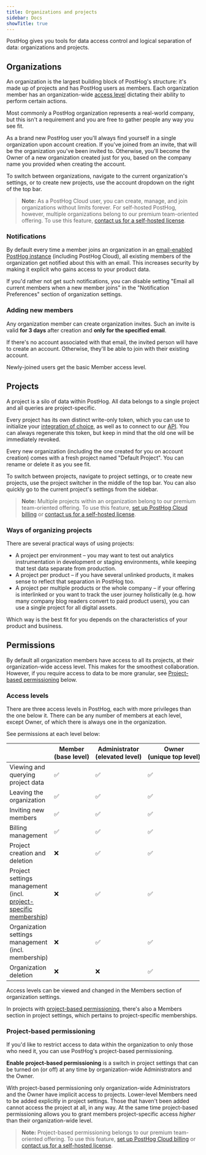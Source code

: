 ```yaml
---
title: Organizations and projects
sidebar: Docs
showTitle: true
---
```


PostHog gives you tools for data access control and logical separation of data: organizations and projects.

## Organizations

An organization is the largest building block of PostHog's structure: it's made up of projects and has PostHog users as members. 
Each organization member has an organization-wide [access level](#access-levels) dictating their ability to perform certain actions.

Most commonly a PostHog organization represents a real-world company, but this isn't a requirement and you are free to gather people any way you see fit.

As a brand new PostHog user you'll always find yourself in a single organization upon account creation.
If you've joined from an invite, that will be the organization you've been invited to.
Otherwise, you'll become the Owner of a new organization created just for you, based on the company name you provided when creating the account.

To switch between organizations, navigate to the current organization's settings, or to create new projects, use the account dropdown on the right of the top bar.

> **Note:** As a PostHog Cloud user, you can create, manage, and join organizations without limits forever. For self-hosted PostHog, however, multiple organizations belong to our premium team-oriented offering. To use this feature, [contact us for a self-hosted license](/pricing).

### Notifications

By default every time a member joins an organization in an [email-enabled PostHog instance](/docs/self-host/configure/email) (including PostHog Cloud), all existing members of the organization get notified about this with an email. This increases security by making it explicit who gains access to your product data.

If you'd rather not get such notifications, you can disable setting "Email all current members when a new member joins" in the "Notification Preferences" section of organization settings.

### Adding new members

Any organization member can create organization invites. Such an invite is valid **for 3 days** after creation and **only for the specified email**.

If there's no account associated with that email, the invited person will have to create an account. Otherwise, they'll be able to join with their existing account.

Newly-joined users get the basic Member access level.

## Projects

A project is a silo of data within PostHog. All data belongs to a single project and all queries are project-specific.

Every project has its own distinct write-only token, which you can use to initialize your [integration of choice](/docs/integrate), as well as to connect to our [API](/docs/api). You can always regenerate this token, but keep in mind that the old one will be immediately revoked.

Every new organization (including the one created for you on account creation) comes with a fresh project named "Default Project". You can rename or delete it as you see fit.

To switch between projects, navigate to project settings, or to create new projects, use the project switcher in the middle of the top bar. You can also quickly go to the current project's settings from the sidebar.

> **Note:** Multiple projects within an organization belong to our premium team-oriented offering. To use this feature, [set up PostHog Cloud billing](https://app.posthog.com/organization/billing) or [contact us for a self-hosted license](/pricing).

### Ways of organizing projects

There are several practical ways of using projects:

- A project per environment – you may want to test out analytics instrumentation in development or staging environments, while keeping that test data separate from production.
- A project per product – if you have several unlinked products, it makes sense to reflect that separation in PostHog too.
- A project per multiple products or the whole company – if your offering is interlinked or you want to track the user journey holistically (e.g. how many company blog readers convert to paid product users), you can use a single project for all digital assets.

Which way is the best fit for you depends on the characteristics of your product and business.

## Permissions

By default all organization members have access to all its projects, at their organization-wide access level.
This makes for the smoothest collaboration. However, if you require access to data to be more granular, see [Project-based permissioning](#project-based-permissioning) below.

### Access levels

There are three access levels in PostHog, each with more privileges than the one below it. There can be any number of members at each level, except Owner, of which there is always one in the organization.

See permissions at each level below:

| | Member (base level) | Administrator (elevated level) | Owner (unique top level) |
| --- | --- | --- | --- |
| Viewing and querying project data | ✅ | ✅ | ✅ |
| Leaving the organization | ✅ | ✅ | ✅ |
| Inviting new members | ✅ | ✅ | ✅ |
| Billing management | ✅ | ✅ | ✅ |
| Project creation and deletion | ❌ | ✅ | ✅ |
| Project settings management (incl. [project-specific membership](#project-based-permissioning)) | ❌ | ✅ | ✅ |
| Organization settings management (incl. membership) | ❌ | ✅ | ✅ |
| Organization deletion | ❌ | ❌ | ✅ |

Access levels can be viewed and changed in the Members section of organization settings.

In projects with [project-based permissioning](#project-based-permissioning), there's also a Members section in project settings, which pertains to project-specific memberships.

### Project-based permissioning

If you'd like to restrict access to data within the organization to only those who need it, you can use PostHog's project-based permissioning.

**Enable project-based permissioning** is a switch in project settings that can be turned on (or off) at any time by organization-wide Administrators and the Owner.

With project-based permissioning only organization-wide Administrators and the Owner have implicit access to projects.
Lower-level Members need to be added explicitly in project settings. Those that haven't been added cannot access the project at all, in any way.
At the same time project-based permissioning allows you to grant members project-specific access _higher_ than their organization-wide level.

> **Note:** Project-based permissioning belongs to our premium team-oriented offering. To use this feature, [set up PostHog Cloud billing](https://app.posthog.com/organization/billing) or [contact us for a self-hosted license](/pricing).
